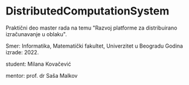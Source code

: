 # DistributedComputationSystem

Praktični deo master rada na temu "Razvoj platforme za distribuirano izračunavanje u oblaku".

Smer: Informatika, Matematički fakultet, Univerzitet u Beogradu
Godina izrade: 2022.

student: Milana Kovačević

mentor: prof. dr Saša Malkov
